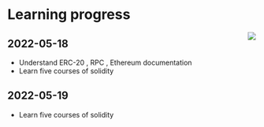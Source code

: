 # Learning progress


<a href="https://github.com/anuraghazra/github-readme-stats">
  <img align="right" src="https://github-readme-stats.vercel.app/api?username=china-xuhappy&show_icons=true&theme=dark&count_private=true" />
</a>

## 2022-05-18
- Understand ERC-20 , RPC , Ethereum documentation
- Learn five courses of solidity

## 2022-05-19
- Learn five courses of solidity
